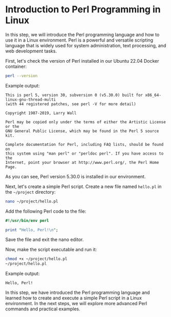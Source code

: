 # Introduction to Perl Programming in Linux

In this step, we will introduce the Perl programming language and how to use it in a Linux environment. Perl is a powerful and versatile scripting language that is widely used for system administration, text processing, and web development tasks.

First, let's check the version of Perl installed in our Ubuntu 22.04 Docker container:

```bash
perl --version
```

Example output:

```
This is perl 5, version 30, subversion 0 (v5.30.0) built for x86_64-linux-gnu-thread-multi
(with 44 registered patches, see perl -V for more detail)

Copyright 1987-2019, Larry Wall

Perl may be copied only under the terms of either the Artistic License or the
GNU General Public License, which may be found in the Perl 5 source kit.

Complete documentation for Perl, including FAQ lists, should be found on
this system using "man perl" or "perldoc perl". If you have access to the
Internet, point your browser at http://www.perl.org/, the Perl Home Page.
```

As you can see, Perl version 5.30.0 is installed in our environment.

Next, let's create a simple Perl script. Create a new file named `hello.pl` in the `~/project` directory:

```bash
nano ~/project/hello.pl
```

Add the following Perl code to the file:

```perl
#!/usr/bin/env perl

print "Hello, Perl!\n";
```

Save the file and exit the nano editor.

Now, make the script executable and run it:

```bash
chmod +x ~/project/hello.pl
~/project/hello.pl
```

Example output:

```
Hello, Perl!
```

In this step, we have introduced the Perl programming language and learned how to create and execute a simple Perl script in a Linux environment. In the next steps, we will explore more advanced Perl commands and practical examples.
